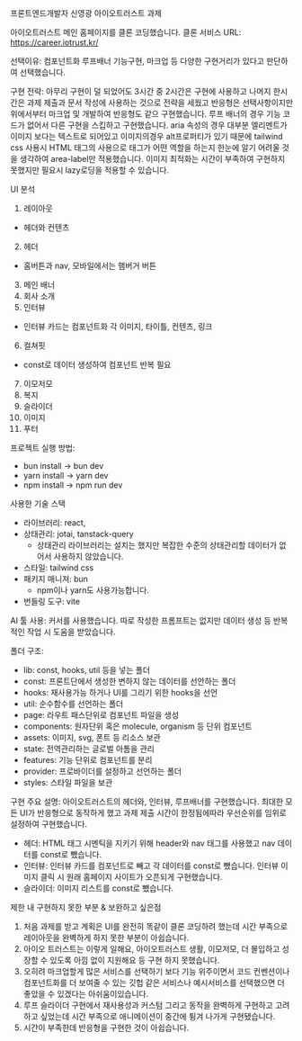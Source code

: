 프론트엔드개발자 신영광 아이오트러스트 과제

아이오트러스트 메인 홈페이지를 클론 코딩했습니다.
클론 서비스 URL: https://career.iotrust.kr/

선택이유: 컴포넌트화 루프배너 기능구현, 마크업 등 다양한 구현거리가 있다고 판단하여 선택했습니다.

구현 전략: 아무리 구현이 덜 되었어도 3시간 중 2시간은 구현에 사용하고 나머지 한시간은 과제 제출과 문서 작성에 사용하는 것으로 전략을 세웠고 반응형은 선택사항이지만 위에서부터 마크업 및 개발하여 반응형도 같으 구현했습니다. 루프 배너의 경우 기능 코드가 없어서 다른 구현을 스킵하고 구현했습니다. aria 속성의 경우 대부분 엘리멘트가 이미지 보다는 텍스트로 되어있고 이미지의경우 alt프로퍼티가 있기 때문에 tailwind css 사용시 HTML 태그의 사용으로 태그가 어떤 역할을 하는지 한눈에 알기 어려울 것을 생각하여 area-label만 적용했습니다. 이미지 최적화는 시간이 부족하여 구현하지 못했지만 필요시 lazy로딩을 적용할 수 있습니다.

UI 분석

1. 레이아웃

- 헤더와 컨텐츠

2. 헤더

- 홈버튼과 nav, 모바일에서는 햄버거 버튼

3. 메인 배너
4. 회사 소개
5. 인터뷰

- 인터뷰 카드는 컴포넌트화 각 이미지, 타이틀, 컨텐츠, 링크

6. 컬쳐핏

- const로 데이터 생성하여 컴포넌트 반복 필요

7. 이모저모
8. 복지
9. 슬라이더
10. 이미지
11. 푸터

프로젝트 실행 방법:

- bun install -> bun dev
- yarn install -> yarn dev
- npm install -> npm run dev

사용한 기술 스택

- 라이브러리: react,
- 상태관리: jotai, tanstack-query
  - 상태관리 라이브러리는 설치는 했지만 복잡한 수준의 상태관리할 데이터가 없어서 사용하지 않았습니다.
- 스타일: tailwind css
- 패키지 매니져: bun
  - npm이나 yarn도 사용가능합니다.
- 번들링 도구: vite

AI 툴 사용: 커서를 사용했습니다. 따로 작성한 프롬프트는 없지만 데이터 생성 등 반복적인 작업 시 도움을 받았습니다.

폴더 구조:

- lib: const, hooks, util 등을 넣는 폴더
- const: 프론트단에서 생성한 변하지 않는 데이터를 선안하는 폴더
- hooks: 재사용가능 하거나 UI를 그리기 위한 hooks을 선언
- util: 순수함수를 선언하는 폴더
- page: 라우트 패스단위로 컴포넌트 파일을 생성
- components: 원자단위 혹은 molecule, organism 등 단위 컴포넌트
- assets: 이미지, svg, 폰트 등 리소스 보관
- state: 전역관리하는 글로벌 아톰을 관리
- features: 기능 단위로 컴포넌트를 분리
- provider: 프로바이더를 설정하고 선언하는 폴더
- styles: 스타일 파일을 보관

구현 주요 설명:
아이오트러스트의 헤더와, 인터뷰, 루프배너를 구현했습니다.
최대한 모든 UI가 반응형으로 동작하게 했고 과제 제출 시간이 한정됨에따라 우선순위를 임위로 설정하여 구현했습니다.

- 헤더: HTML 태그 시멘틱을 지키기 위해 header와 nav 태그를 사용했고 nav 데이터를 const로 뺐습니다.
- 인터뷰: 인터뷰 카드를 컴포넌트로 빼고 각 데이터를 const로 뺐습니다. 인터뷰 이미지 클릭 시 원래 홈페이지 사이트가 오픈되게 구현했습니다.
- 슬라이더: 이미지 리스트를 const로 뺐습니다.

제한 내 구현하지 못한 부분 & 보완하고 싶은점

1. 처음 과제를 받고 계획은 UI를 완전히 똑같이 클론 코딩하려 했는데 시간 부족으로 레이아웃을 완벽하게 하지 못한 부분이 아쉽습니다.
2. 아이오 트러스트는 이렇게 일해요, 아이오트러스트 생활, 이모저모, 더 몰입하고 성장할 수 있도록 아낌 없이 지원해요 등 구현 하지 못했습니다.
3. 오히려 마크업할게 많은 서비스를 선택하기 보다 기능 위주이면서 코드 컨벤션이나 컴포넌트화를 더 보여줄 수 있는 깃헙 같은 서비스나 예시서비스를 선택했으면 더 좋았을 수 있겠다는 아쉬움이있습니다.
4. 루프 슬라이더 구현에서 재사용성과 커스텀 그리고 동작을 완벽하게 구현하고 고려하고 싶었는데 시간 부족으로 애니메이션이 중간에 튕겨 나가게 구현됐습니다.
5. 시간이 부족한데 반응형을 구현한 것이 아쉽습니다.
